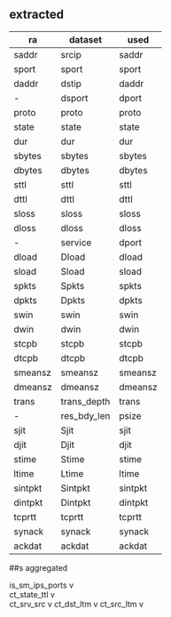 ## extracted

|ra			|dataset		|used			|
|-			|-				|-				|	
|saddr     	|srcip			|saddr			|	x
|sport		|sport			|sport	 		|	x
|daddr     	|dstip			|daddr	 		|	x
|\-		  	|dsport			|dport	 		|	v
|proto		|proto			|proto	 		|	v
|state		|state			|state	 		|	v
|dur		|dur			|dur	 		|	v
|sbytes		|sbytes			|sbytes	 		|	v
|dbytes		|dbytes			|dbytes	 		|	v
|sttl		|sttl			|sttl	 		|	v
|dttl		|dttl			|dttl	 		|	v
|sloss		|sloss			|sloss	 		|	x
|dloss		|dloss			|dloss	 		|	x
|\-		  	|service		|dport			|	v
|dload		|Dload			|dload	 		|	v
|sload		|Sload			|sload	 		|	v
|spkts		|Spkts			|spkts	 		|	x
|dpkts		|Dpkts			|dpkts	 		|	x
|swin		|swin			|swin	 		|	v
|dwin		|dwin			|dwin	 		|	x
|stcpb		|stcpb			|stcpb	 		|	v
|dtcpb		|dtcpb			|dtcpb	 		|	v
|smeansz	|smeansz		|smeansz	 	|	v
|dmeansz	|dmeansz		|dmeansz	 	|	v
|trans		|trans_depth	|trans			|	v
|\-	    	|res_bdy_len	|psize    		|	v
|sjit		|Sjit			|sjit	 		|	v
|djit		|Djit			|djit	 		|	v
|stime		|Stime			|stime	 		|	v
|ltime		|Ltime			|ltime	 		|	x
|sintpkt	|Sintpkt		|sintpkt	 	|	v
|dintpkt	|Dintpkt		|dintpkt	 	|	v
|tcprtt		|tcprtt			|tcprtt	 		|	v
|synack		|synack			|synack	 		|	x
|ackdat		|ackdat			|ackdat	 		|	x

##s aggregated

is_sm_ips_ports									v									
ct_state_ttl									v	
ct_srv_src										v
ct_dst_ltm										v
ct_src_ltm										v       